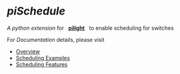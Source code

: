 *piSchedule*   &nbsp;&nbsp;&nbsp;&nbsp;&nbsp; 
==========
*A python extension* for &nbsp;&nbsp;__[pilight](http://www.pilight.org/)__&nbsp;&nbsp; to enable scheduling for switches      

For <em>Documentation</em> details, please visit     

 * [Overview](https://dl.dropboxusercontent.com/u/35444930/piScheduler/doc_0.3/piScheduleOverview.md.html)
 * [Scheduling Examples](https://dl.dropboxusercontent.com/u/35444930/piScheduler/doc_0.3/piScheduleExamples.md.html)
 * [Scheduling Features](https://dl.dropboxusercontent.com/u/35444930/piScheduler/doc_0.3/piScheduleFeatures.md.html)

